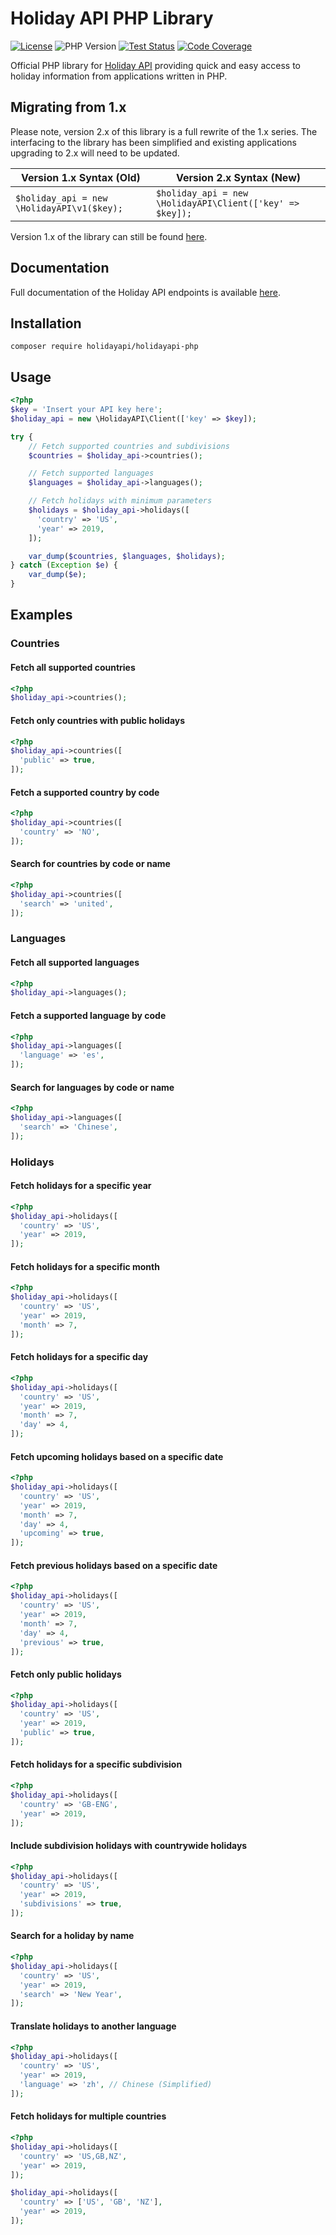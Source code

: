 # Holiday API PHP Library

[![License](https://img.shields.io/packagist/l/holidayapi/holidayapi-php?style=for-the-badge)](https://github.com/holidayapi/holidayapi-php/blob/master/LICENSE)
![PHP Version](https://img.shields.io/packagist/php-v/holidayapi/holidayapi-php?style=for-the-badge)
[![Test Status](https://img.shields.io/github/workflow/status/joshtronic/holidayapi-php/Test?style=for-the-badge)](https://github.com/joshtronic/holidayapi-php/actions)
[![Code Coverage](https://img.shields.io/codecov/c/github/joshtronic/holidayapi-php?style=for-the-badge)](https://codecov.io/gh/joshtronic/holidayapi-php)

Official PHP library for [Holiday API](https://holidayapi.com) providing quick
and easy access to holiday information from applications written in PHP.

## Migrating from 1.x

Please note, version 2.x of this library is a full rewrite of the 1.x series.
The interfacing to the library has been simplified and existing applications
upgrading to 2.x will need to be updated.

| Version 1.x Syntax (Old)                   | Version 2.x Syntax (New)                                  |
|--------------------------------------------|-----------------------------------------------------------|
| `$holiday_api = new \HolidayAPI\v1($key);` | `$holiday_api = new \HolidayAPI\Client(['key' => $key]);` |

Version 1.x of the library can still be found
[here](https://github.com/joshtronic/php-holidayapi).

## Documentation

Full documentation of the Holiday API endpoints is available
[here](https://holidayapi.com/docs).

## Installation

```shell
composer require holidayapi/holidayapi-php
```

## Usage

```php
<?php
$key = 'Insert your API key here';
$holiday_api = new \HolidayAPI\Client(['key' => $key]);

try {
    // Fetch supported countries and subdivisions
    $countries = $holiday_api->countries();

    // Fetch supported languages
    $languages = $holiday_api->languages();

    // Fetch holidays with minimum parameters
    $holidays = $holiday_api->holidays([
      'country' => 'US',
      'year' => 2019,
    ]);

    var_dump($countries, $languages, $holidays);
} catch (Exception $e) {
    var_dump($e);
}
```

## Examples

### Countries

#### Fetch all supported countries

```php
<?php
$holiday_api->countries();
```

#### Fetch only countries with public holidays

```php
<?php
$holiday_api->countries([
  'public' => true,
]);
```

#### Fetch a supported country by code

```php
<?php
$holiday_api->countries([
  'country' => 'NO',
]);
```

#### Search for countries by code or name

```php
<?php
$holiday_api->countries([
  'search' => 'united',
]);
```

### Languages

#### Fetch all supported languages

```php
<?php
$holiday_api->languages();
```

#### Fetch a supported language by code

```php
<?php
$holiday_api->languages([
  'language' => 'es',
]);
```

#### Search for languages by code or name

```php
<?php
$holiday_api->languages([
  'search' => 'Chinese',
]);
```

### Holidays

#### Fetch holidays for a specific year

```php
<?php
$holiday_api->holidays([
  'country' => 'US',
  'year' => 2019,
]);
```

#### Fetch holidays for a specific month

```php
<?php
$holiday_api->holidays([
  'country' => 'US',
  'year' => 2019,
  'month' => 7,
]);
```

#### Fetch holidays for a specific day

```php
<?php
$holiday_api->holidays([
  'country' => 'US',
  'year' => 2019,
  'month' => 7,
  'day' => 4,
]);
```

#### Fetch upcoming holidays based on a specific date

```php
<?php
$holiday_api->holidays([
  'country' => 'US',
  'year' => 2019,
  'month' => 7,
  'day' => 4,
  'upcoming' => true,
]);
```

#### Fetch previous holidays based on a specific date

```php
<?php
$holiday_api->holidays([
  'country' => 'US',
  'year' => 2019,
  'month' => 7,
  'day' => 4,
  'previous' => true,
]);
```

#### Fetch only public holidays

```php
<?php
$holiday_api->holidays([
  'country' => 'US',
  'year' => 2019,
  'public' => true,
]);
```

#### Fetch holidays for a specific subdivision

```php
<?php
$holiday_api->holidays([
  'country' => 'GB-ENG',
  'year' => 2019,
]);
```

#### Include subdivision holidays with countrywide holidays

```php
<?php
$holiday_api->holidays([
  'country' => 'US',
  'year' => 2019,
  'subdivisions' => true,
]);
```

#### Search for a holiday by name

```php
<?php
$holiday_api->holidays([
  'country' => 'US',
  'year' => 2019,
  'search' => 'New Year',
]);
```

#### Translate holidays to another language

```php
<?php
$holiday_api->holidays([
  'country' => 'US',
  'year' => 2019,
  'language' => 'zh', // Chinese (Simplified)
]);
```

#### Fetch holidays for multiple countries

```php
<?php
$holiday_api->holidays([
  'country' => 'US,GB,NZ',
  'year' => 2019,
]);

$holiday_api->holidays([
  'country' => ['US', 'GB', 'NZ'],
  'year' => 2019,
]);
```
